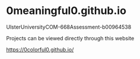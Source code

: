 # 0meaningful0.github.io
UlsterUniversityCOM-668Assessment-b00964538

Projects can be viewed directly through this website

https://0colorful0.github.io/
